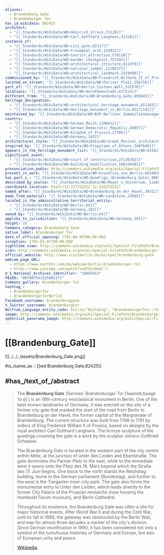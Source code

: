 ```yaml
---
aliases:
  - Brandenburg Gate
  - Brandenburger Tor
has_id_wikidata: Q82425
architect:
  - "[[_Standards/WikiData/WD~Heinrich_Strack,72120]]"
  - "[[_Standards/WikiData/WD~Carl_Gotthard_Langhans,313181]]"
instance_of:
  - "[[_Standards/WikiData/WD~city_gate,82117]]"
  - "[[_Standards/WikiData/WD~triumphal_arch,143912]]"
  - "[[_Standards/WikiData/WD~tourist_attraction,570116]]"
  - "[[_Standards/WikiData/WD~border_checkpoint,757292]]"
  - "[[_Standards/WikiData/WD~architectural_structure,811979]]"
  - "[[_Standards/WikiData/WD~national_symbol,1128637]]"
  - "[[_Standards/WikiData/WD~architectural_landmark,2319498]]"
commissioned_by: "[[_Standards/WikiData/WD~Friedrich_Wilhelm_II_of_Prussia,152229]]"
located_on_street: "[[_Standards/WikiData/WD~Pariser_Platz,156716]]"
part_of: "[[_Standards/WikiData/WD~Berlin_Customs_Wall,532578]]"
locations: "[[_Standards/WikiData/WD~Dorotheenstadt,677514]]"
different_from: "[[_Standards/WikiData/WD~Brandenburg_Gate,695045]]"
heritage_designation:
  - "[[_Standards/WikiData/WD~architectural_heritage_monument,811165]]"
  - "[[_Standards/WikiData/WD~Heritage_monument_in_Berlin,85171142]]"
maintained_by: "[[_Standards/WikiData/WD~BIM_Berliner_Immobilienmanagement,821561]]"
country:
  - "[[_Standards/WikiData/WD~German_Reich,1206012]]"
  - "[[_Standards/WikiData/WD~German_Democratic_Republic,16957]]"
  - "[[_Standards/WikiData/WD~Kingdom_of_Prussia,27306]]"
  - "[[_Standards/WikiData/WD~Germany,183]]"
architectural_style: "[[_Standards/WikiData/WD~Greek_Revival_architecture,1513688]]"
inspired_by: "[[_Standards/WikiData/WD~Propylaea_of_Athens,3407649]]"
appears_in_the_heritage_monument_list: "[[_Standards/WikiData/WD~Q15827544,15827544]]"
significant_event:
  - "[[_Standards/WikiData/WD~start_of_construction,27136782]]"
  - "[[_Standards/WikiData/WD~building_modification,106334491]]"
pronunciation_audio: http://commons.wikimedia.org/wiki/Special:FilePath/De-Brandenburger%20Tor.ogg
present_in_work: "[[_Standards/WikiData/WD~Grundriss_von_Berlin,66598390]]"
has_part_s_: "[[_Standards/WikiData/WD~Quadriga_(Brandenburg_Gate),90610978]]"
described_by_source: "[[_Standards/WikiData/WD~Meyer_s_Universum,_Siebenter_Band,131314460]]"
coordinate_location: Point(13.377722222 52.516272222)
named_after: "[[_Standards/WikiData/WD~Brandenburg_an_der_Havel,3931]]"
made_from_material: "[[_Standards/WikiData/WD~sandstone,13085]]"
located_in_the_administrative_territorial_entity:
  - "[[_Standards/WikiData/WD~Berlin,64]]"
  - "[[_Standards/WikiData/WD~Germany,183]]"
owned_by: "[[_Standards/WikiData/WD~Berlin,64]]"
applies_to_jurisdiction: "[[_Standards/WikiData/WD~Germany,183]]"
height: 26
Commons_category: Brandenburg Gate
native_label: Brandenburger Tor
date_of_official_opening: 1791-08-06T00:00:00Z
inception: 1791-01-01T00:00:00Z
nighttime_view: http://commons.wikimedia.org/wiki/Special:FilePath/Brandenburg%20Gate%20%288331820462%29.jpg
icon: http://commons.wikimedia.org/wiki/Special:FilePath/BrandenburgerTorSilhouette.svg
official_website: http://www.visitberlin.de/en/spot/brandenburg-gate
webcam_page_URL:
  - https://www.earthtv.com/de/webcam/berlin-brandenburger-tor
  - https://www.youtube.com/watch?v=OY6inDeSC-Y
U_S_National_Archives_Identifier: "10665913"
P8189: "987007541825005171"
Commons_gallery: Brandenburger Tor
hashtag_:
  - BrandenburgerTor
  - BrandenburgerTorBerlin
Facebook_username: brandenburggate
X_Twitter_username: brandenburgtor
Wolfram_Language_entity_code: Entity["Building", "BrandenburgerTor::r5479"]
image: http://commons.wikimedia.org/wiki/Special:FilePath/Brandenburger%20Tor%20morgens.jpg
spherical_panorama_image: http://commons.wikimedia.org/wiki/Special:FilePath/2024-03-19%20192645%20Berlin%20Brandenburger%20Tor.jpg
---
```


# [[Brandenburg_Gate]] 

![[../../../assets/Brandenburg_Gate.png]]  

#is_/same_as :: [[wd Brandenburg Gate,82425]]

## #has_/text_of_/abstract 

> The **Brandenburg Gate** (German: Brandenburger Tor [ˈbʁandn̩ˌbʊʁɡɐ ˈtoːɐ̯] ) is an 18th-century neoclassical monument in Berlin. One of the best-known landmarks of Germany, it was erected on the site of a former city gate that marked the start of the road from Berlin to Brandenburg an der Havel, the former capital of the Margraviate of Brandenburg. The current structure was built from 1788 to 1791 by orders of King Frederick William II of Prussia, based on designs by the royal architect Carl Gotthard Langhans. The bronze sculpture of the quadriga crowning the gate is a work by the sculptor Johann Gottfried Schadow.
>
> The Brandenburg Gate is located in the western part of the city centre within Mitte, at the junction of Unter den Linden and Ebertstraße. The gate dominates the Pariser Platz to the east, while to the immediate west it opens onto the Platz des 18. März beyond which the Straße des 17. Juni begins. One block to the north stands the Reichstag building, home to the German parliament (Bundestag), and further to the west is the Tiergarten inner-city park. The gate also forms the monumental entry to Unter den Linden, which leads directly to the former City Palace of the Prussian monarchs (now housing the Humboldt Forum museum), and Berlin Cathedral.
>
> Throughout its existence, the Brandenburg Gate was often a site for major historical events. After World War II and during the Cold War, until its fall in 1989, the gateway was obstructed by the Berlin Wall, and was for almost three decades a marker of the city's division. Since German reunification in 1990, it has been considered not only a symbol of the tumultuous histories of Germany and Europe, but also of European unity and peace.
>
> [Wikipedia](https://en.wikipedia.org/wiki/Brandenburg%20Gate) 


